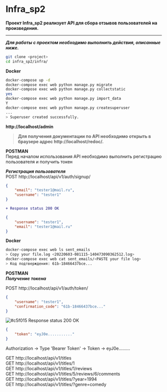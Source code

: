 # Infra_sp2
**Проект Infra_sp2 реализует API для сбора отзывов пользователей на произведения.**

---
***Для работы с проектом необходимо выполнить действия, описанные ниже.***
```bash
git clone <project>
cd infra_sp2/infra/
```
**Docker**
```bash
docker-compose up -d
docker-compose exec web python manage.py migrate
docker-compose exec web python manage.py collectstatic
yes
docker-compose exec web python manage.py import_data  
Y
docker-compose exec web python manage.py createsuperuser
...  
> Superuser created successfully.
```
**http://localhost/admin**

>**Для получения документации по API необходимо открыть в браузере адрес http://localhost/redoc/.**

**POSTMAN**  
Перед началом использования API необходимо выполнить регистрацию пользователя и получить токен

***Регистрация пользователя***  
POST  http://localhost/api/v1/auth/signup/
```json
{
    "email": "tester1@mail.ru",
    "username": "tester1"
}
```
```diff
+ Response status 200 OK
```
```json
{
    "username": "tester1",
    "email": "tester1@mail.ru"
}
```

**Docker**
```bash
docker-compose exec web ls sent_emails  
> Copy your file.log <20220603-081115-140473090362512.log>
docker-compose exec web cat sent_emails/<PASTE your file log>
> Код подтверждения: 61b-18466437bce...
```
**POSTMAN**  
***Получение токена***

POST  http://localhost/api/v1/auth/token/
```json
{
    "username": "tester1",
    "confirmation_code": "61b-18466437bce..."
}
```
![#c5f015](https://via.placeholder.com/15/00FF00/000000?text=+) Response status 200 OK
```json
{
    "token": "eyJ0e..........."
}
```
Authorization -> Type 'Bearer Token' -> Token -> eyJ0e.........

GET http://localhost/api/v1/titles  
GET http://localhost/api/v1/titles/1  
GET http://localhost/api/v1/titles/1/reviews  
GET http://localhost/api/v1/titles/5/reviews/6/comments  
GET http://localhost/api/v1/titles/?year=1994  
GET http://localhost/api/v1/titles/?genre=comedy